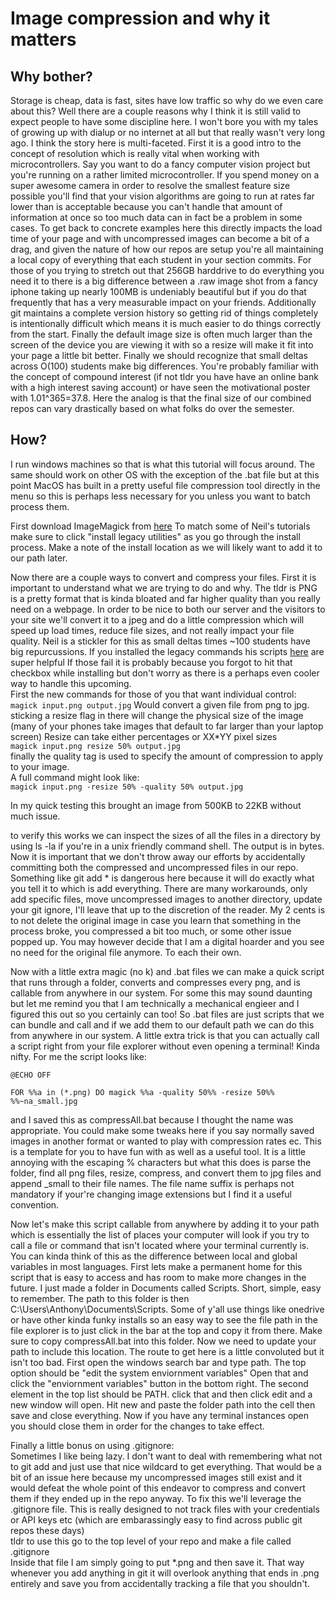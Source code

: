 # Image compression and why it matters

## Why bother?
Storage is cheap, data is fast, sites have low traffic so why do we even care about this?  Well there are a couple reasons why I think it is still valid to expect people to have some discipline here.  I won't bore you with my tales of growing up with dialup or no internet at all but that really wasn't very long ago.  I think the story here is multi-faceted.  First it is a good intro to the concept of resolution which is really vital when working with microcontrollers.  Say you want to do a fancy computer vision project but you're running on a rather limited microcontroller.  If you spend money on a super awesome camera in order to resolve the smallest feature size possible you'll find that your vision algorithms are going to run at rates far lower than is acceptable because you can't handle that amount of information at once so too much data can in fact be a problem in some cases.  To get back to concrete examples here this directly impacts the load time of your page and with uncompressed images can become a bit of a drag, and given the nature of how our repos are setup you're all maintaining a local copy of everything that each student in your section commits.  For those of you trying to stretch out that 256GB harddrive to do everything you need it to there is a big difference between a .raw image shot from a fancy iphone taking up nearly 100MB is undeniably beautiful but if you do that frequently that has a very measurable impact on your friends.  Additionally git maintains a complete version history so getting rid of things completely is intentionally difficult which means it is much easier to do things correctly from the start.  Finally the default image size is often much larger than the screen of the device you are viewing it with so a resize will make it fit into your page a little bit better. Finally we should recognize that small deltas across O(100) students make big differences.  You're probably familiar with the concept of compound interest (if not tldr you have have an online bank with a high interest saving account) or have seen the motivational poster with 1.01^365=37.8.  Here the analog is that the final size of our combined repos can vary drastically based on what folks do over the semester.

## How?
I run windows machines so that is what this tutorial will focus around.  The same should work on other OS with the exception of the .bat file but at this point MacOS has built in a pretty useful file compression tool directly in the menu so this is perhaps less necessary for you unless you want to batch process them.

First download ImageMagick from [here](https://imagemagick.org/script/download.php#windows)
To match some of Neil's tutorials make sure to click "install legacy utilities" as you go through the install process.
Make a note of the install location as we will likely want to add it to our path later.

Now there are a couple ways to convert and compress your files.  First it is important to understand what we are trying to do and why.  The tldr is PNG is a pretty format that is kinda bloated and far higher quality than you really need on a webpage.  In order to be nice to both our server and the visitors to your site we'll convert it to a jpeg and do a little compression which will speed up load times, reduce file sizes, and not really impact your file quality.  Neil is a stickler for this as small deltas times ~100 students have big repurcussions.
If you installed the legacy commands his scripts [here](https://academy.cba.mit.edu/classes/computer_design/image.html) are super helpful 
If those fail it is probably because you forgot to hit that checkbox while installing but don't worry as there is a perhaps even cooler way to handle this upcoming.  
First the new commands for those of you that want individual control:  
```magick input.png output.jpg```    Would convert a given file from png to jpg.  
sticking a resize flag in there will change the physical size of the image (many of your phones take images that default to far larger than your laptop screen)  Resize can take either percentages or XX*YY pixel sizes  
```magick input.png resize 50% output.jpg ```  
finally the quality tag is used to specify the amount of compression to apply to your image.  
A full command might look like:  
```magick input.png -resize 50% -quality 50% output.jpg```   


In my quick testing this brought an image from 500KB to 22KB without much issue.

to verify this works we can inspect the sizes of all the files in a directory by using ls -la if you're in a unix friendly command shell.  The output is in bytes.
Now it is important that we don't throw away our efforts by accidentally committing both the compressed and uncompressed files in our repo.  Something like git add * is dangerous here because it will do exactly what you tell it to which is add everything.  There are many workarounds, only add specific files, move uncompressed images to another directory, update your git ignore, I'll leave that up to the discretion of the reader.  My 2 cents is to not delete the original image in case you learn that something in the process broke, you compressed a bit too much, or some other issue popped up.  You may however decide that I am a digital hoarder and you see no need for the original file anymore.  To each their own.

Now with a little extra magic (no k) and .bat files we can make a quick script that runs through a folder, converts and compresses every png, and is callable from anywhere in our system.  For some this may sound daunting but let me remind you that I am technically a mechanical engieer and I figured this out so you certainly can too!
So .bat files are just scripts that we can bundle and call and if we add them to our default path we can do this from anywhere in our system.  A little extra trick is that you can actually call a script right from your file explorer without even opening a terminal!  Kinda nifty.
For me the script looks like:  
```
@ECHO OFF

FOR %%a in (*.png) DO magick %%a -quality 50%% -resize 50%% %%~na_small.jpg
```

and I saved this as compressAll.bat because I thought the name was appropriate.  You could make some tweaks here if you say normally saved images in another format or wanted to play with compression rates ec.  This is a template for you to have fun with as well as a useful tool.
It is a little annoying with the escaping % characters but what this does is parse the folder, find all png files, resize, compress, and convert them to jpg files and append _small to their file names.  The file name suffix is perhaps not mandatory if your're changing image extensions but I find it a useful convention.  

Now let's make this script callable from anywhere by adding it to your path which is essentially the list of places your computer will look if you try to call a file or command that isn't located where your terminal currently is.  You can kinda think of this as the difference between local and global variables in most languages.
First lets make a permanent home for this script that is easy to access and has room to make more changes in the future.  I just made a folder in Documents called Scripts.  Short, simple, easy to remember.  The path to this folder is then C:\Users\Anthony\Documents\Scripts.  Some of y'all use things like onedrive or have other kinda funky installs so an easy way to see the file path in the file explorer is to just click in the bar at the top and copy it from there.  Make sure to copy compressAll.bat into this folder.  Now we need to update your path to include this location.
The route to get here is a little convoluted but it isn't too bad.  First open the windows search bar and type path.  The top option should be "edit the system enviornment variables"  Open that and click the "enviornment variables" button in the bottom right.  The second element in the top list should be PATH.  click that and then click edit and a new window will open.  Hit new and paste the folder path into the cell then save and close everything.  Now if you have any terminal instances open you should close them in order for the changes to take effect.

Finally a little bonus on using .gitignore:  
Sometimes I like being lazy.  I don't want to deal with remembering what not to git add and just use that nice wildcard to get everything.  That would be a bit of an issue here because my uncompressed images still exist and it would defeat the whole point of this endeavor to compress and convert them if they ended up in the repo anyway.  To fix this we'll leverage the .gitignore file.  This is really designed to not track files with your credentials or API keys etc (which are embarassingly easy to find across public git repos these days)  
tldr to use this go to the top level of your repo and make a file called .gitignore  
Inside that file I am simply going to put *.png and then save it.  That way whenever you add anything in git it will overlook anything that ends in .png entirely and save you from accidentally tracking a file that you shouldn't. 

